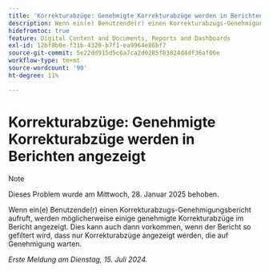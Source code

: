 ```yaml
---
title: 'Korrekturabzüge: Genehmigte Korrekturabzüge werden in Berichten angezeigt'
description: Wenn ein(e) Benutzende(r) einen Korrekturabzugs-Genehmigungsbericht aufruft, werden möglicherweise einige genehmigte Korrekturabzüge im Bericht angezeigt. Dies kann auch dann vorkommen, wenn der Bericht so gefiltert wird, dass nur Korrekturabzüge angezeigt werden, die auf Genehmigung warten.
hidefromtoc: true
feature: Digital Content and Documents, Reports and Dashboards
exl-id: 12bf8b0e-f31b-4320-b7f1-ea9964e86bf7
source-git-commit: 5e22dd915d5c6a7ca2d0285f83824d4df36af06e
workflow-type: tm+mt
source-wordcount: '90'
ht-degree: 11%

---
```


# Korrekturabzüge: Genehmigte Korrekturabzüge werden in Berichten angezeigt

>[!NOTE]
>
>Dieses Problem wurde am Mittwoch, 28. Januar 2025 behoben.

Wenn ein(e) Benutzende(r) einen Korrekturabzugs-Genehmigungsbericht aufruft, werden möglicherweise einige genehmigte Korrekturabzüge im Bericht angezeigt. Dies kann auch dann vorkommen, wenn der Bericht so gefiltert wird, dass nur Korrekturabzüge angezeigt werden, die auf Genehmigung warten.

_Erste Meldung am Dienstag, 15. Juli 2024._
